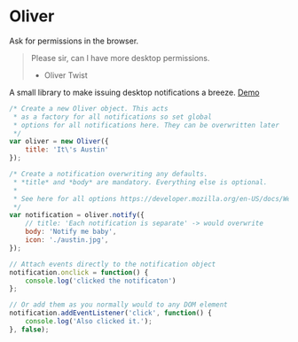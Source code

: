 Oliver
======

Ask for permissions in the browser.

> Please sir, can I have more desktop permissions.
>
> - Oliver Twist

A small library to make issuing desktop notifications a breeze. [Demo](http://htmlpreview.github.io/?https://github.com/ConnorAtherton/oliver/blob/master/example/index.html)

```js
/* Create a new Oliver object. This acts
 * as a factory for all notifications so set global
 * options for all notifications here. They can be overwritten later
 */
var oliver = new Oliver({
	title: 'It\'s Austin'
});

/* Create a notification overwriting any defaults.
 * *title* and *body* are mandatory. Everything else is optional.
 *
 * See here for all options https://developer.mozilla.org/en-US/docs/Web/API/notification
 */
var notification = oliver.notify({
	// title: 'Each notification is separate' -> would overwrite
	body: 'Notify me baby',
	icon: './austin.jpg',
});

// Attach events directly to the notification object
notification.onclick = function() {
	console.log('clicked the notificaton')
};

// Or add them as you normally would to any DOM element
notification.addEventListener('click', function() {
	console.log('Also clicked it.');
}, false);

```